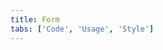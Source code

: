 ```yaml
---
title: Form
tabs: ['Code', 'Usage', 'Style']
---
```



<component 
    name="Form"
    component="form" 
    variation="form"
    experimental="true"
    >
</component>
<component-docs component="form"></component-docs>

